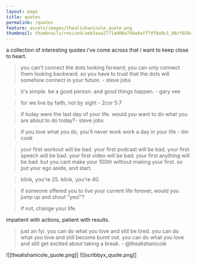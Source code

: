```yaml
---
layout: page
title: quotes
permalink: /quotes
feature: assets/images/thealishanicole_quote.png
thumbnail: thumbnails/resized/aeb3aaa2771ad00a7d4a4aff7df0a9c1_86cf658e.webp
---
```

a collection of interesting quotes i've come across that i want to keep close to heart.

> you can't connect the dots looking forward; you can only connect them looking backward. so you have to trust that the dots will somehow connect in your future. - steve jobs

> it's simple. be a good person. and good things happen. - gary vee

> for we live by faith, not by sight - 2cor 5:7

> if today were the last day of your life. would you want to do what you are about to do today?- steve jobs

> if you love what you do, you'll never work work a day in your life - tim cook

> your first workout will be bad. your first podcast will be bad. your first speech will be bad. your first video will be bad. your first anything will be bad. but you cant make your 100th without making your first. so put your ego aside, and start.

>  blink, you're 25. blink, you're 40.

> if someone offered you to live your current life forever, would you jump up and shout "yes!"?
> 
> if not, change your life.

impatient with actions, patient with results.

> just an fyi. you can do what you love and still be tired. you can do what you love and still become burnt out. you can do what you love and still get excited about taking a break. - @thealishanicole

![[thealishanicole_quote.png]]
![[scribbyx_quote.png]]
